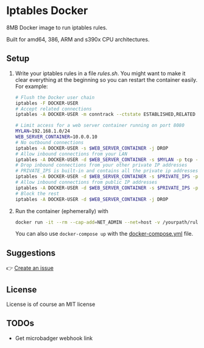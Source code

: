 # Iptables Docker

8MB Docker image to run iptables rules.

Built for amd64, 386, ARM and s390x CPU architectures.

## Setup

1. Write your iptables rules in a file *rules.sh*. You might want to make it clear everything at the beginning so you can restart the container easily. For example:

    ```sh
    # Flush the Docker user chain
    iptables -F DOCKER-USER
    # Accept related connections
    iptables -A DOCKER-USER -m conntrack --ctstate ESTABLISHED,RELATED -j ACCEPT

    # Limit access for a web server container running on port 8080
    MYLAN=192.168.1.0/24
    WEB_SERVER_CONTAINER=10.0.0.10
    # No outbound connections
    iptables -A DOCKER-USER -s $WEB_SERVER_CONTAINER -j DROP
    # Allow inbound connections from your LAN
    iptables -A DOCKER-USER -d $WEB_SERVER_CONTAINER -s $MYLAN -p tcp --dport 8080 -j ACCEPT
    # Drop inbound connections from your other private IP addresses
    # PRIVATE_IPS is built-in and contains all the private ip addresses
    iptables -A DOCKER-USER -d $WEB_SERVER_CONTAINER -s $PRIVATE_IPS -p tcp --dport 8080 -j DROP
    # Allow inbound connections from public IP addresses
    iptables -A DOCKER-USER -d $WEB_SERVER_CONTAINER -s $PRIVATE_IPS -p tcp --dport 8080 -j ACCEPT
    # Block the rest
    iptables -A DOCKER-USER -d $WEB_SERVER_CONTAINER -j DROP
    ```

1. Run the container (ephemerally) with

    ```sh
    docker run -it --rm --cap-add=NET_ADMIN --net=host -v /yourpath/rules.sh:/rules.sh:ro qmcgaw/iptables
    ```

    You can also use `docker-compose up` with the [docker-compose.yml](https://raw.githubusercontent.com/qdm12/iptables/master/docker-compose.yml) file.

## Suggestions

👉 [Create an issue](https://github.com/qdm12/iptables/issues/new)

## License

License is of course an MIT license

## TODOs

- Get microbadger webhook link
